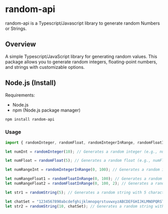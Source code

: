 # random-api

random-api is a Typescript/Javascript library to generate random Numbers or Strings.

## Overview

A simple Typescript/JavaScript library for generating random values. This package allows you to generate random integers, floating-point numbers, and strings with customizable options.


## Node.js (Install)

Requirements:

- Node.js
- npm (Node.js package manager)

```bash
npm install random-api
```

### Usage



```javascript
import { randomInteger, randomFloat, randomIntegerInRange, randomFloatInRange, randomString } from 'random-api';

let numInt = randomInteger(10); // Generates a random integer (e.g., numInt = 4556454549)

let numFloat = randomFloat(5); // Generates a random float (e.g., numFloat = 45678.45835)

let numRangeInt = randomIntegerInRange(0, 100); // Generates a random integer between 0 and 100 (e.g., numRangeInt = 78)

let numRangeFloat1 = randomFloatInRange(0, 100); // Generates a random float between 0 and 100 (e.g., numRangeFloat = 67.45659812)
let numRangeFloat2 = randomFloatInRange(0, 100, 2); // Generates a random float with 2 decimal places (e.g., numRangeFloat = 67.45)

let str1 = randomString(5); // Generates a random string with 5 characters (e.g., str1 = "4gAt7")

let chatSet = "1234567890abcdefghijklmnopqrstuvwxyzABCDEFGHIJKLMNOPQRSTUVVWXYZ@$^&=+_-)(*";
let str2 = randomString(10, chatSet); // Generates a random string with 10 characters from a custom character set (e.g., str2 = "4dh#dtg+7F")

```
